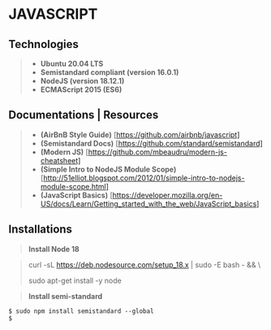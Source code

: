 # JAVASCRIPT

## Technologies

>* **Ubuntu 20.04 LTS**
>* **Semistandard compliant (version 16.0.1)**
>* **NodeJS (version 18.12.1)**
>* **ECMAScript 2015 (ES6)**

## Documentations | Resources

>* **(AirBnB Style Guide)** [https://github.com/airbnb/javascript]
>* **(Semistandard Docs)** [https://github.com/standard/semistandard]
>* **(Modern JS)** [https://github.com/mbeaudru/modern-js-cheatsheet]
>* **(Simple Intro to NodeJS Module Scope)** [http://51elliot.blogspot.com/2012/01/simple-intro-to-nodejs-module-scope.html]
>* **(JavaScript Basics)** [https://developer.mozilla.org/en-US/docs/Learn/Getting_started_with_the_web/JavaScript_basics]

## Installations

>**Install Node 18**

  > curl -sL <https://deb.nodesource.com/setup_18.x> | sudo -E bash - && \ 
  >  
  > sudo apt-get install -y node


>**Install semi-standard**

    $ sudo npm install semistandard --global
    $
